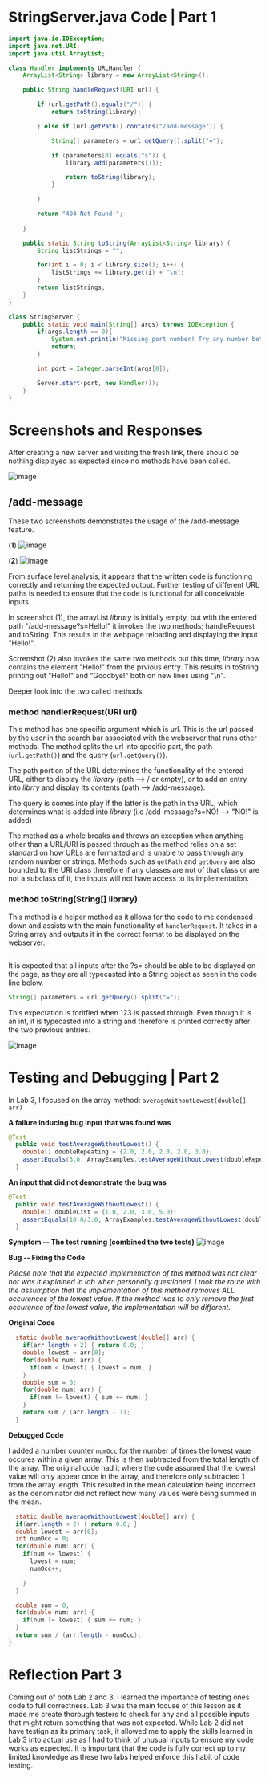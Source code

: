# StringServer.java Code | Part 1 #
``` java
import java.io.IOException;
import java.net.URI;
import java.util.ArrayList;

class Handler implements URLHandler {
    ArrayList<String> library = new ArrayList<String>();

    public String handleRequest(URI url) {

        if (url.getPath().equals("/")) {
            return toString(library);

        } else if (url.getPath().contains("/add-message")) {

            String[] parameters = url.getQuery().split("=");

            if (parameters[0].equals("s")) {
                library.add(parameters[1]);

                return toString(library);
            }

        }

        return "404 Not Found!";
            
    }

    public static String toString(ArrayList<String> library) {
        String listStrings = "";

        for(int i = 0; i < library.size(); i++) {
            listStrings += library.get(i) + "\n";
        }
        return listStrings;
    }
}

class StringServer {
    public static void main(String[] args) throws IOException {
        if(args.length == 0){
            System.out.println("Missing port number! Try any number between 1024 to 49151");
            return;
        }

        int port = Integer.parseInt(args[0]);

        Server.start(port, new Handler());
    }
}
```

# Screenshots and Responses #

After creating a new server and visiting the fresh link, there should be nothing displayed as expected since no methods have been called.

![image](https://user-images.githubusercontent.com/122570961/215349061-ea25266c-9c97-490b-adc6-ae154fad8c62.png)

## /add-message

These two screenshots demonstrates the usage of the /add-message feature.

(**1**)
![image](https://user-images.githubusercontent.com/122570961/215349084-fd294cff-caf6-454f-808a-fcb070bfdde5.png)

(**2**)
![image](https://user-images.githubusercontent.com/122570961/215349115-8e8c6590-1259-4523-9e66-0047738ddb4d.png)

From surface level analysis, it appears that the written code is functioning correctly and returning the expected output. Further testing of different URL paths is needed to ensure that the code is functional for all conceivable inputs.

In screenshot (1), the arrayList *library* is initially empty, but with the entered path "/add-message?s=Hello!" it invokes the two methods; handleRequest and toString. This results in the webpage reloading and displaying the input "Hello!".

Scrrenshot (2) also invokes the same two methods but this time, *library* now contains the element "Hello!" from the prvious entry. This results in toString printing out "Hello!" and "Goodbye!" both on new lines using "\n".



Deeper look into the two called methods.
### method handlerRequest(URI url) ###
This method has one specific argument which is url. This is the url passed by the user in the search bar associated with the webserver that runs other methods. The method splits the url into specific part, the path (`url.getPath()`) and the query (`url.getQuery()`).

The path portion of the URL determines the functionality of the entered URL, either to display the *library* (path --> / or empty), or to add an entry into *librry* and display its contents (path --> /add-message).

The query is comes into play if the latter is the path in the URL, which determines what is added into *library* (i.e /add-message?s=NO! --> "NO!" is added)

The method as a whole breaks and throws an exception when anything other than a URL/URI is passed through as the method relies on a set standard on how URLs are formatted and is unable to pass through any random number or strings. Methods such as `getPath` and `getQuery` are also bounded to the URI class therefore if any classes are not of that class or are not a subclass of it, the inputs will not have access to its implementation.

### method toString(String[] library) ###

This method is a helper method as it allows for the code to me condensed down and assists with the main functionality of `handlerRequest`. It takes in a String array and outputs it in the correct format to be displayed on the webserver. 

---

It is expected that all inputs after the ?s= should be able to be displayed on the page, as they are all typecasted into a String object as seen in the code line below. 

``` java
String[] parameters = url.getQuery().split("="); 
```

This expectation is foritfied when 123 is passed through. Even though it is an int, it is typecasted into a string and therefore is printed correctly after the two previous entries.

![image](https://user-images.githubusercontent.com/122570961/215349824-77e070a7-a64f-4903-93a3-683e6b6bced3.png)

# Testing and Debugging | Part 2 #

In Lab 3, I focused on the array method: `averageWithoutLowest(double[] arr)`

**A failure inducing bug input that was found was**
```java
@Test
  public void testAverageWithoutLowest() {
    double[] doubleRepeating = {2.0, 2.0, 2.0, 2.0, 3.0};
    assertEquals(3.0, ArrayExamples.testAverageWithoutLowest(doubleRepeating), 0);
  } 
```

**An input that did not demonstrate the bug was**
```java
@Test
  public void testAverageWithoutLowest() {
    double[] doubleList = {1.0, 2.0, 3.0, 5.0};
    assertEquals(10.0/3.0, ArrayExamples.testAverageWithoutLowest(doubleList), 0);
  } 
```

**Symptom -- The test running (combined the two tests)**
![image](https://user-images.githubusercontent.com/122570961/215352375-a7f4d3e2-3567-442a-ac36-854cc2a980da.png)

**Bug -- Fixing the Code**

*Please note that the expected implementation of this method was not clear nor was it explained in lab when personally questioned. I took the route with the assumption that the implementation of this method removes ALL occurences of the lowest value. If the method was to only remove the first occurence of the lowest value, the implementation will be different.*

**Original Code**
``` java
  static double averageWithoutLowest(double[] arr) {
    if(arr.length < 2) { return 0.0; }
    double lowest = arr[0];
    for(double num: arr) {
      if(num < lowest) { lowest = num; }
    }
    double sum = 0;
    for(double num: arr) {
      if(num != lowest) { sum += num; }
    }
    return sum / (arr.length - 1);
  }
  ```
  
**Debugged Code**
  
I added a number counter `numOcc` for the number of times the lowest vaue occures within a given array. This is then subtracted from the total length of the array. The original code had it where the code assumed that the lowest value will only appear once in the array, and therefore only subtracted 1 from the array length. This resulted in the mean calculation being incorrect as the denominator did not reflect how many values were being summed in the mean.
  ```java
    static double averageWithoutLowest(double[] arr) {
    if(arr.length < 2) { return 0.0; }
    double lowest = arr[0];
    int numOcc = 0;
    for(double num: arr) {
      if(num <= lowest) { 
        lowest = num; 
        numOcc++;

      }
    }

    double sum = 0;
    for(double num: arr) {
      if(num != lowest) { sum += num; }
    }
    return sum / (arr.length - numOcc);
  }
  ```
  
# Reflection Part 3 #
  
Coming out of both Lab 2 and 3, I learned the importance of testing ones code to full correctness. Lab 3 was the main focuse of this lesson as it made me create thorough testers to check for any and all possible inputs that might return something that was not expected. While Lab 2 did not have testign as its primary task, it allowed me to apply the skills learned in Lab 3 into actual use as I had to think of unusual inputs to ensure my code works as expected. It is important that the code is fully correct up to my limited knowledge as these two labs helped enforce this habit of code testing.

